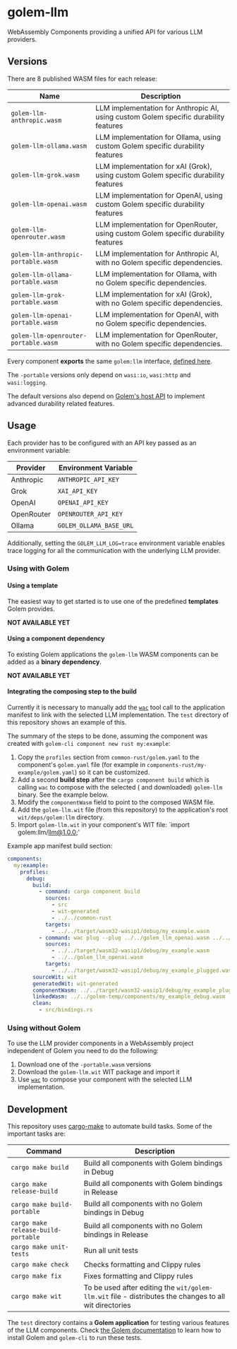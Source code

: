 # golem-llm

WebAssembly Components providing a unified API for various LLM providers.

## Versions

There are 8 published WASM files for each release:

| Name                                 | Description                                                                          |
|--------------------------------------|--------------------------------------------------------------------------------------|
| `golem-llm-anthropic.wasm`           | LLM implementation for Anthropic AI, using custom Golem specific durability features |
| `golem-llm-ollama.wasm`           | LLM implementation for Ollama, using custom Golem specific durability features |
| `golem-llm-grok.wasm`                | LLM implementation for xAI (Grok), using custom Golem specific durability features   |
| `golem-llm-openai.wasm`              | LLM implementation for OpenAI, using custom Golem specific durability features       |
| `golem-llm-openrouter.wasm`          | LLM implementation for OpenRouter, using custom Golem specific durability features   |
| `golem-llm-anthropic-portable.wasm`  | LLM implementation for Anthropic AI, with no Golem specific dependencies.            |
| `golem-llm-ollama-portable.wasm`  | LLM implementation for Ollama, with no Golem specific dependencies.            |
| `golem-llm-grok-portable.wasm`       | LLM implementation for xAI (Grok), with no Golem specific dependencies.              |
| `golem-llm-openai-portable.wasm`     | LLM implementation for OpenAI, with no Golem specific dependencies.                  |
| `golem-llm-openrouter-portable.wasm` | LLM implementation for OpenRouter, with no Golem specific dependencies.              |

Every component **exports** the same `golem:llm` interface, [defined here](wit/golem-llm.wit).

The `-portable` versions only depend on `wasi:io`, `wasi:http` and `wasi:logging`.

The default versions also depend on [Golem's host API](https://learn.golem.cloud/golem-host-functions) to implement
advanced durability related features.

## Usage

Each provider has to be configured with an API key passed as an environment variable:

| Provider   | Environment Variable |
|------------|----------------------|
| Anthropic  | `ANTHROPIC_API_KEY`  |
| Grok       | `XAI_API_KEY`        |
| OpenAI     | `OPENAI_API_KEY`     |
| OpenRouter | `OPENROUTER_API_KEY` |
| Ollama | `GOLEM_OLLAMA_BASE_URL` |

Additionally, setting the `GOLEM_LLM_LOG=trace` environment variable enables trace logging for all the communication
with the underlying LLM provider.

### Using with Golem

#### Using a template

The easiest way to get started is to use one of the predefined **templates** Golem provides.

**NOT AVAILABLE YET**

#### Using a component dependency

To existing Golem applications the `golem-llm` WASM components can be added as a **binary dependency**.

**NOT AVAILABLE YET**

#### Integrating the composing step to the build

Currently it is necessary to manually add the [`wac`](https://github.com/bytecodealliance/wac) tool call to the
application manifest to link with the selected LLM implementation. The `test` directory of this repository shows an
example of this.

The summary of the steps to be done, assuming the component was created with `golem-cli component new rust my:example`:

1. Copy the `profiles` section from `common-rust/golem.yaml` to the component's `golem.yaml` file (for example in
   `components-rust/my-example/golem.yaml`) so it can be customized.
2. Add a second **build step** after the `cargo component build` which is calling `wac` to compose with the selected (
   and downloaded) `golem-llm` binary. See the example below.
3. Modify the `componentWasm` field to point to the composed WASM file.
4. Add the `golem-llm.wit` file (from this repository) to the application's root `wit/deps/golem:llm` directory.
5. Import `golem-llm.wit` in your component's WIT file: `import golem:llm/llm@1.0.0;'

Example app manifest build section:

```yaml
components:
  my:example:
    profiles:
      debug:
        build:
          - command: cargo component build
            sources:
              - src
              - wit-generated
              - ../../common-rust
            targets:
              - ../../target/wasm32-wasip1/debug/my_example.wasm
          - command: wac plug --plug ../../golem_llm_openai.wasm ../../target/wasm32-wasip1/debug/my_example.wasm -o ../../target/wasm32-wasip1/debug/my_example_plugged.wasm
            sources:
              - ../../target/wasm32-wasip1/debug/my_example.wasm
              - ../../golem_llm_openai.wasm
            targets:
              - ../../target/wasm32-wasip1/debug/my_example_plugged.wasm
        sourceWit: wit
        generatedWit: wit-generated
        componentWasm: ../../target/wasm32-wasip1/debug/my_example_plugged.wasm
        linkedWasm: ../../golem-temp/components/my_example_debug.wasm
        clean:
          - src/bindings.rs
```

### Using without Golem

To use the LLM provider components in a WebAssembly project independent of Golem you need to do the following:

1. Download one of the `-portable.wasm` versions
2. Download the `golem-llm.wit` WIT package and import it
3. Use [`wac`](https://github.com/bytecodealliance/wac) to compose your component with the selected LLM implementation.

<!-- ## Examples

Take the [test application](../test/components-rust/test-llm/src/lib.rs) as an example of using `golem-llm` from Rust. The
implemented test functions are demonstrating the following:

| Function Name | Description                                                                                |
|---------------|--------------------------------------------------------------------------------------------|
| `test1`       | Simple text question and answer, no streaming                                              | 
| `test2`       | Demonstrates using **tools** without streaming                                             |
| `test3`       | Simple text question and answer with streaming                                             |
| `test4`       | Tool usage with streaming                                                                  |
| `test5`       | Using an image in the prompt                                                               |
| `test6`       | Demonstrates that the streaming response is continued in case of a crash (with Golem only) |
| `test7`       | Using a source image by passing byte array as base64 in the prompt                         |

### Running the examples

To run the examples first you need a running Golem instance. This can be Golem Cloud or the single-executable `golem`
binary
started with `golem server run`.

**NOTE**: `golem-llm` requires the latest (unstable) version of Golem currently. It's going to work with the next public
stable release 1.2.2.

Then build and deploy the _test application_. Select one of the following profiles to choose which provider to use:
| Profile Name | Description |
|--------------|-----------------------------------------------------------------------------------------------|
| `anthropic-debug` | Uses the Anthropic LLM implementation and compiles the code in debug profile |
| `anthropic-release` | Uses the Anthropic LLM implementation and compiles the code in release profile |
| `ollama-debug` | Uses the Ollama LLM implementation and compiles the code in debug profile |
| `ollama-release` | Uses the Ollama LLM implementation and compiles the code in release profile |
| `grok-debug` | Uses the Grok LLM implementation and compiles the code in debug profile |
| `grok-release` | Uses the Grok LLM implementation and compiles the code in release profile |
| `openai-debug` | Uses the OpenAI LLM implementation and compiles the code in debug profile |
| `openai-release` | Uses the OpenAI LLM implementation and compiles the code in release profile |
| `openrouter-debug` | Uses the OpenRouter LLM implementation and compiles the code in debug profile |
| `openrouter-release` | Uses the OpenRouter LLM implementation and compiles the code in release profile |

```bash
cd test
golem app build -b openai-debug
golem app deploy -b openai-debug
```

Depending on the provider selected, an environment variable has to be set for the worker to be started, containing the API key for the given provider:

```bash
golem worker new test:llm/debug --env OPENAI_API_KEY=xxx --env GOLEM_LLM_LOG=trace
```

Then you can invoke the test functions on this worker:

```bash
golem worker invoke test:llm/debug test1 --stream 
``` -->

## Development

This repository uses [cargo-make](https://github.com/sagiegurari/cargo-make) to automate build tasks.
Some of the important tasks are:

| Command                             | Description                                                                                            |
|-------------------------------------|--------------------------------------------------------------------------------------------------------|
| `cargo make build`                  | Build all components with Golem bindings in Debug                                                      |
| `cargo make release-build`          | Build all components with Golem bindings in Release                                                    |
| `cargo make build-portable`         | Build all components with no Golem bindings in Debug                                                   |
| `cargo make release-build-portable` | Build all components with no Golem bindings in Release                                                 |
| `cargo make unit-tests`             | Run all unit tests                                                                                     |
| `cargo make check`                  | Checks formatting and Clippy rules                                                                     |
| `cargo make fix`                    | Fixes formatting and Clippy rules                                                                      |
| `cargo make wit`                    | To be used after editing the `wit/golem-llm.wit` file - distributes the changes to all wit directories |

The `test` directory contains a **Golem application** for testing various features of the LLM components.
Check [the Golem documentation](https://learn.golem.cloud/quickstart) to learn how to install Golem and `golem-cli` to
run these tests.

